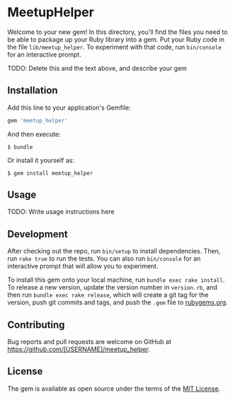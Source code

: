# MeetupHelper

Welcome to your new gem! In this directory, you'll find the files you need to be able to package up your Ruby library into a gem. Put your Ruby code in the file `lib/meetup_helper`. To experiment with that code, run `bin/console` for an interactive prompt.

TODO: Delete this and the text above, and describe your gem

## Installation

Add this line to your application's Gemfile:

```ruby
gem 'meetup_helper'
```

And then execute:

    $ bundle

Or install it yourself as:

    $ gem install meetup_helper

## Usage

TODO: Write usage instructions here

## Development

After checking out the repo, run `bin/setup` to install dependencies. Then, run `rake true` to run the tests. You can also run `bin/console` for an interactive prompt that will allow you to experiment.

To install this gem onto your local machine, run `bundle exec rake install`. To release a new version, update the version number in `version.rb`, and then run `bundle exec rake release`, which will create a git tag for the version, push git commits and tags, and push the `.gem` file to [rubygems.org](https://rubygems.org).

## Contributing

Bug reports and pull requests are welcome on GitHub at https://github.com/[USERNAME]/meetup_helper.


## License

The gem is available as open source under the terms of the [MIT License](http://opensource.org/licenses/MIT).

